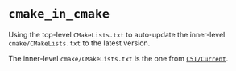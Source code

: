 # `cmake_in_cmake`

Using the top-level `CMakeLists.txt` to auto-update the inner-level `cmake/CMakeLists.txt` to the latest version.

The inner-level `cmake/CMakeLists.txt` is the one from [`C5T/Current`](https://github.com/C5T/Current/).
